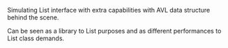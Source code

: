 Simulating List interface with extra capabilities with AVL data structure behind the scene.

Can be seen as a library to List purposes and as different performances to List class demands.

